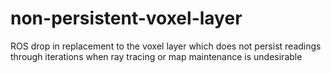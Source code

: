 # non-persistent-voxel-layer
ROS drop in replacement to the voxel layer which does not persist readings through iterations when ray tracing or map maintenance is undesirable
